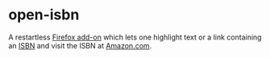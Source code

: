 # open-isbn

A restartless
[Firefox add-on](https://addons.mozilla.org/en-US/firefox/addon/open-isbn/)
which lets one highlight text or a link containing an
[ISBN](https://en.wikipedia.org/wiki/International_Standard_Book_Number)
and visit the ISBN at [Amazon.com](http://www.amazon.com/).
